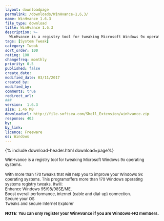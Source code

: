 ```yaml
---
layout: downloadpage
permalink: /downloads/WinHvance-1,6,3/
name: WinHvance 1.6.3
file_type: download
title: WinHvance 1.6.3
description: >-
  WinHvance is a registry tool for tweaking Microsoft Windows 9x operating systems
tags: [System Tweak]
category: Tweak
sort_order: 100
rating: 100
changefreq: monthly
priority: 0.5
published: false
create_date: 
modified_date: 03/11/2017
created_by: 
modified_by: 
comments: true
redirect_url: 
### 
version:  1.6.3
size: 1.46 MB
downloadurl: http://file.softsea.com/Shell_Extension/winhvance.zip
response: 403
by: 
by_link: 
licence: Freeware
os: Windows
---
```


{% include download-header.html download=page%}

<p style="fix-download-text !important">
<p><font size="2"><p>WinHvance is a registry tool for tweaking Microsoft Windows 9x operating systems.<br />
<br />
With more than 170 tweaks that will help you to improve your Windows 9x operating systems. This programoffers more than 170 Windows operating systems registry tweaks. Itwill: <br />
Enhance Windows 95/98/98SE/ME. <br />
Boost overall performance, internet (cable and dial-up) connection. <br />
Secure your OS <br />
Tweaks and secure Internet Explorer<br />
<br />
<strong>NOTE<!--<b-->: You can only register your WinHvance if you are Windows-HQ members. </strong></p></p></p>
